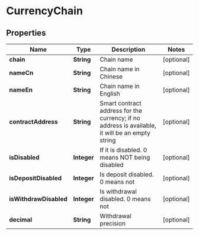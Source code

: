 

# CurrencyChain

## Properties

Name | Type | Description | Notes
------------ | ------------- | ------------- | -------------
**chain** | **String** | Chain name |  [optional]
**nameCn** | **String** | Chain name in Chinese |  [optional]
**nameEn** | **String** | Chain name in English |  [optional]
**contractAddress** | **String** | Smart contract address for the currency; if no address is available, it will be an empty string |  [optional]
**isDisabled** | **Integer** | If it is disabled. 0 means NOT being disabled |  [optional]
**isDepositDisabled** | **Integer** | Is deposit disabled. 0 means not |  [optional]
**isWithdrawDisabled** | **Integer** | Is withdrawal disabled. 0 means not |  [optional]
**decimal** | **String** | Withdrawal precision |  [optional]



